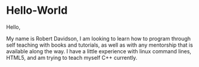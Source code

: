 # Hello-World

Hello,

My name is Robert Davidson, I am looking to learn how to program through self teaching with books and tutorials, as well as with any mentorship that is available along the way. I have a little experience with linux command lines, HTML5, and am trying to teach myself C++ currently. 
